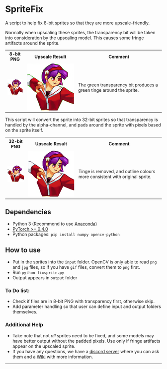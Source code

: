 # SpriteFix

A script to help fix 8-bit sprites so that they are more upscale-friendly.

Normally when upscaling these sprites, the transparency bit will be taken into consideration by the upscaling model. This causes some fringe artifacts around the sprite.

<table><tr><th>8-bit PNG</th><th>Upscale Result</th><th>Comment</th></tr>
<tr><td><img src="input/athena.png"></td>
<td><img src="examples/athena_hr.png"></td>
<td>The green transparency bit produces a green tinge around the sprite.</tr></table>

This script will convert the sprite into 32-bit sprites so that transparency is handled by the alpha-channel, and pads around the sprite with pixels based on the sprite itself. 
<table><tr><th>32-bit PNG</th><th>Upscale Result</th><th>Comment</th></tr>
<tr><td><img src="examples/athena_fix.png"></td>
<td><img src="examples/athena_fix_hr.png"></td>
<td>Tinge is removed, and outline colours more consistent with original sprite.</tr></table>

## Dependencies

- Python 3 (Recommend to use [Anaconda](https://www.anaconda.com/download/#linux))
- [PyTorch >= 0.4.0](https://pytorch.org/)
- Python packages: `pip install numpy opencv-python`

## How to use
- Put in the sprites into the `input` folder. OpenCV is only able to read `png` and `jpg` files, so if you have `gif` files, convert them to `png` first.
- Run `python fixsprite.py`
- Output appears in `output` folder

### To Do list:
- Check if files are in 8-bit PNG with transparency first, otherwise skip.
- Add parameter handling so that user can define input and output folders themselves.

### Additional Help 
- Take note that not *all* sprites need to be fixed, and some models may have better output without the padded pixels. Use only if fringe artifacts appear on the upscaled sprite.
- If you have any questions, we have a [discord server](https://discord.gg/cpAUpDK) where you can ask them and a [Wiki](https://upscale.wiki) with more information.

---

